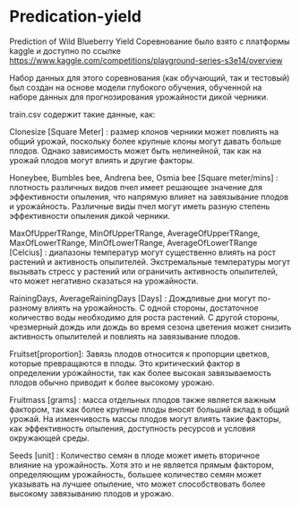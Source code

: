 # Predication-yield
Prediction of Wild Blueberry Yield
Соревнование было взято с платформы kaggle и доступно по ссылке
https://www.kaggle.com/competitions/playground-series-s3e14/overview

Набор данных для этого соревнования (как обучающий, так и тестовый) был создан на основе модели глубокого обучения, обученной на наборе данных для прогнозирования урожайности дикой черники.

train.csv содержит такие данные, как:

Clonesize [Square Meter] : размер клонов черники может повлиять на общий урожай, поскольку более крупные клоны могут давать больше плодов. Однако зависимость может быть нелинейной, так как на урожай плодов могут влиять и другие факторы.

Honeybee, Bumbles bee, Andrena bee, Osmia bee [Square meter/mins] : плотность различных видов пчел имеет решающее значение для эффективности опыления, что напрямую влияет на завязывание плодов и урожайность. Различные виды пчел могут иметь разную степень эффективности опыления дикой черники.

MaxOfUpperTRange, MinOfUpperTRange, AverageOfUpperTRange, MaxOfLowerTRange, MinOfLowerTRange, AverageOfLowerTRange [Celcius] : диапазоны температур могут существенно влиять на рост растений и активность опылителей. Экстремальные температуры могут вызывать стресс у растений или ограничить активность опылителей, что может негативно сказаться на урожайности.

RainingDays, AverageRainingDays [Days] : Дождливые дни могут по-разному влиять на урожайность. С одной стороны, достаточное количество воды необходимо для роста растений. С другой стороны, чрезмерный дождь или дождь во время сезона цветения может снизить активность опылителей и повлиять на завязывание плодов.

Fruitset[proportion]: Завязь плодов относится к пропорции цветков, которые превращаются в плоды. Это критический фактор в определении урожайности, так как более высокая завязываемость плодов обычно приводит к более высокому урожаю.

Fruitmass [grams] : масса отдельных плодов также является важным фактором, так как более крупные плоды вносят больший вклад в общий урожай. На изменчивость массы плодов могут влиять такие факторы, как эффективность опыления, доступность ресурсов и условия окружающей среды.

Seeds [unit] : Количество семян в плоде может иметь вторичное влияние на урожайность. Хотя это и не является прямым фактором, определяющим урожайность, большее количество семян может указывать на лучшее опыление, что может способствовать более высокому завязыванию плодов и урожаю.
